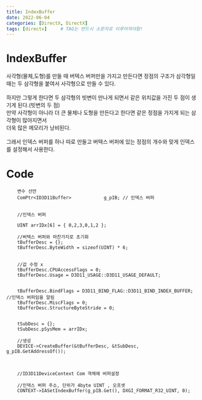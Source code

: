 ```yaml
---
title: IndexBuffer
date: 2022-06-04
categories: [DirectX, DirectX]
tags: [directx]		# TAG는 반드시 소문자로 이루어져야함!
---
```


IndexBuffer
=======================
사각형(물체,도형)를 만들 때 버텍스 버퍼만을 가지고 만든다면 정점의 구조가 삼각형일 때는
두 삼각형을 붙여서 사각형으로 만들 수 있다.   
<br>
하지만 그렇게 한다면 두 삼각형의 빗변이 만나게 되면서 같은 위치값을 가진 두 점이 생기게 된다.(빗변의 두 점)  
만약 사각형이 아니라 더 큰 물체나 도형을 만든다고 한다면 같은 정점을 가지게 되는 삼각형이 많아지면서  
더욱 많은 메모리가 낭비된다.  
<br>
그래서 인덱스 버퍼를 하나 따로 만들고 버텍스 버퍼에 있는 정점의 개수와 맞게 인덱스를 설정해서 
사용한다.


Code
=============
    
		변수 선언
		ComPtr<ID3D11Buffer>			g_pIB; // 인덱스 버퍼
		
		
		//인덱스 버퍼
	
		UINT arrIDx[6] = { 0,2,3,0,1,2 }; 
		
		//버텍스 버퍼와 마찬가지로 초기화
		tBufferDesc = {};
		tBufferDesc.ByteWidth = sizeof(UINT) * 6;
	
	
		//값 수정 x
		tBufferDesc.CPUAccessFlags = 0;      
		tBufferDesc.Usage = D3D11_USAGE::D3D11_USAGE_DEFAULT;
	
	
		tBufferDesc.BindFlags = D3D11_BIND_FLAG::D3D11_BIND_INDEX_BUFFER; //인덱스 버퍼임을 알림
		tBufferDesc.MiscFlags = 0;
		tBufferDesc.StructureByteStride = 0;
	
		
		tSubDesc = {};
		tSubDesc.pSysMem = arrIDx;
	
		//생성
		DEVICE->CreateBuffer(&tBufferDesc, &tSubDesc, g_pIB.GetAddressOf()); 
		
		
		
		//ID3D11DeviceContext Com 객체에 버퍼설정
		
		//인덱스 버퍼 주소, 단위가 4byte UINT , 오프셋
		CONTEXT->IASetIndexBuffer(g_pIB.Get(), DXGI_FORMAT_R32_UINT, 0);

